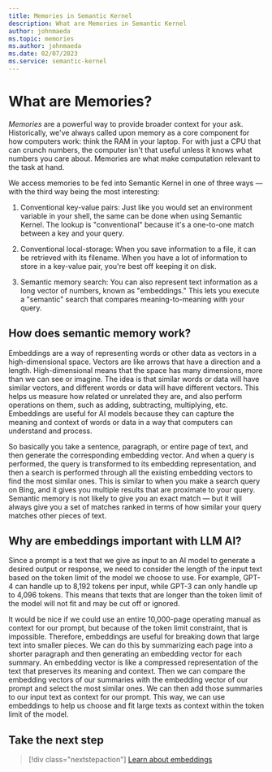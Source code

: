 ```yaml
---
title: Memories in Semantic Kernel
description: What are Memories in Semantic Kernel
author: johnmaeda
ms.topic: memories
ms.author: johnmaeda
ms.date: 02/07/2023
ms.service: semantic-kernel
---
```


# What are Memories?


_Memories_ are a powerful way to provide broader context for your ask. Historically, we've always called upon memory as a core component for how computers work: think the RAM in your laptop. For with just a CPU that can crunch numbers, the computer isn't that useful unless it knows what numbers you care about. Memories are what make computation relevant to the task at hand.

We access memories to be fed into Semantic Kernel in one of three ways — with the third way being the most interesting:

1. Conventional key-value pairs: Just like you would set an environment variable in your shell, the same can be done when using Semantic Kernel. The lookup is "conventional" because it's a one-to-one match between a key and your query. 

2. Conventional local-storage: When you save information to a file, it can be retrieved with its filename. When you have a lot of information to store in a key-value pair, you're best off keeping it on disk.

3. Semantic memory search: You can also represent text information as a long vector of numbers, known as "embeddings." This lets you execute a "semantic" search that compares meaning-to-meaning with your query. 

## How does semantic memory work?

Embeddings are a way of representing words or other data as vectors in a high-dimensional space. Vectors are like arrows that have a direction and a length. High-dimensional means that the space has many dimensions, more than we can see or imagine. The idea is that similar words or data will have similar vectors, and different words or data will have different vectors. This helps us measure how related or unrelated they are, and also perform operations on them, such as adding, subtracting, multiplying, etc. Embeddings are useful for AI models because they can capture the meaning and context of words or data in a way that computers can understand and process.

So basically you take a sentence, paragraph, or entire page of text, and then generate the corresponding embedding vector. And when a query is performed, the query is transformed to its embedding representation, and then a search is performed through all the existing embedding vectors to find the most similar ones. This is similar to when you make a search query on Bing, and it gives you multiple results that are proximate to your query. Semantic memory is not likely to give you an exact match — but it will always give you a set of matches ranked in terms of how similar your query matches other pieces of text.

## Why are embeddings important with LLM AI?

Since a prompt is a text that we give as input to an AI model to generate a desired output or response, we need to consider the length of the input text based on the token limit of the model we choose to use. For example, GPT-4 can handle up to 8,192 tokens per input, while GPT-3 can only handle up to 4,096 tokens. This means that texts that are longer than the token limit of the model will not fit and may be cut off or ignored.

It would be nice if we could use an entire 10,000-page operating manual as context for our prompt, but because of the token limit constraint, that is impossible. Therefore, embeddings are useful for breaking down that large text into smaller pieces. We can do this by summarizing each page into a shorter paragraph and then generating an embedding vector for each summary. An embedding vector is like a compressed representation of the text that preserves its meaning and context. Then we can compare the embedding vectors of our summaries with the embedding vector of our prompt and select the most similar ones. We can then add those summaries to our input text as context for our prompt. This way, we can use embeddings to help us choose and fit large texts as context within the token limit of the model.

## Take the next step

> [!div class="nextstepaction"]
> [Learn about embeddings](./embeddings.md)
